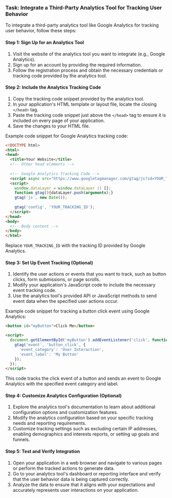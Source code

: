 

### Task: Integrate a Third-Party Analytics Tool for Tracking User Behavior

To integrate a third-party analytics tool like Google Analytics for tracking user behavior, follow these steps:

#### Step 1: Sign Up for an Analytics Tool

1. Visit the website of the analytics tool you want to integrate (e.g., Google Analytics).
2. Sign up for an account by providing the required information.
3. Follow the registration process and obtain the necessary credentials or tracking code provided by the analytics tool.

#### Step 2: Include the Analytics Tracking Code

1. Copy the tracking code snippet provided by the analytics tool.
2. In your application's HTML template or layout file, locate the closing `</head>` tag.
3. Paste the tracking code snippet just above the `</head>` tag to ensure it is included on every page of your application.
4. Save the changes to your HTML file.

Example code snippet for Google Analytics tracking code:

```html
<!DOCTYPE html>
<html>
<head>
  <title>Your Website</title>
  <!-- Other head elements -->
  
  <!-- Google Analytics Tracking Code -->
  <script async src="https://www.googletagmanager.com/gtag/js?id=YOUR_TRACKING_ID"></script>
  <script>
    window.dataLayer = window.dataLayer || [];
    function gtag(){dataLayer.push(arguments);}
    gtag('js', new Date());
  
    gtag('config', 'YOUR_TRACKING_ID');
  </script>
</head>
<body>
  <!-- Body content -->
</body>
</html>
```

Replace `YOUR_TRACKING_ID` with the tracking ID provided by Google Analytics.

#### Step 3: Set Up Event Tracking (Optional)

1. Identify the user actions or events that you want to track, such as button clicks, form submissions, or page scrolls.
2. Modify your application's JavaScript code to include the necessary event tracking code.
3. Use the analytics tool's provided API or JavaScript methods to send event data when the specified user actions occur.

Example code snippet for tracking a button click event using Google Analytics:

```html
<button id="myButton">Click Me</button>

<script>
  document.getElementById('myButton').addEventListener('click', function() {
    gtag('event', 'button_click', {
      'event_category': 'User Interaction',
      'event_label': 'My Button'
    });
  });
</script>
```

This code tracks the click event of a button and sends an event to Google Analytics with the specified event category and label.

#### Step 4: Customize Analytics Configuration (Optional)

1. Explore the analytics tool's documentation to learn about additional configuration options and customization features.
2. Modify the analytics configuration based on your specific tracking needs and reporting requirements.
3. Customize tracking settings such as excluding certain IP addresses, enabling demographics and interests reports, or setting up goals and funnels.

#### Step 5: Test and Verify Integration

1. Open your application in a web browser and navigate to various pages or perform the tracked actions to generate data.
2. Go to your analytics tool's dashboard or reporting interface and verify that the user behavior data is being captured correctly.
3. Analyze the data to ensure that it aligns with your expectations and accurately represents user interactions on your application.

